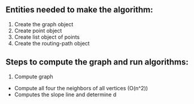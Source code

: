 ## Entities needed to make the algorithm: 
1. Create the graph object
2. Create point object
3. Create list object of points
4. Create the routing-path object

## Steps to compute the graph and run algorithms:
1. Compute graph 
- Compute all four the neighbors of all vertices  (O(n^2))
- Computes the slope line and determine d




